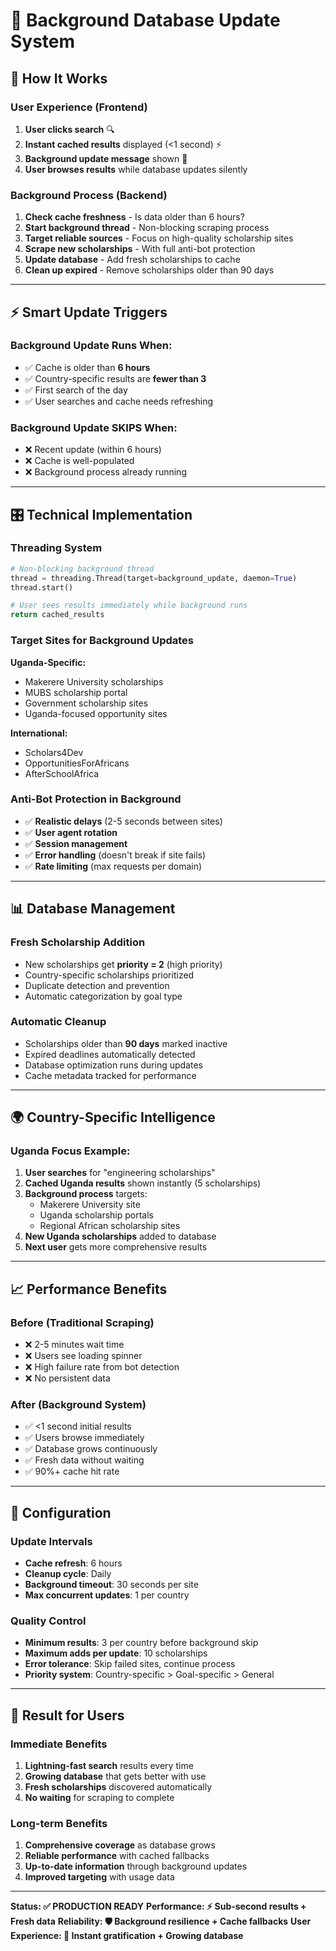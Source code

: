 # 🔄 Background Database Update System

## 🎯 **How It Works**

### **User Experience (Frontend)**
1. **User clicks search** 🔍
2. **Instant cached results** displayed (<1 second) ⚡
3. **Background update message** shown 🔄
4. **User browses results** while database updates silently

### **Background Process (Backend)**
1. **Check cache freshness** - Is data older than 6 hours?
2. **Start background thread** - Non-blocking scraping process
3. **Target reliable sources** - Focus on high-quality scholarship sites
4. **Scrape new scholarships** - With full anti-bot protection
5. **Update database** - Add fresh scholarships to cache
6. **Clean up expired** - Remove scholarships older than 90 days

---

## ⚡ **Smart Update Triggers**

### **Background Update Runs When:**
- ✅ Cache is older than **6 hours**
- ✅ Country-specific results are **fewer than 3**
- ✅ First search of the day
- ✅ User searches and cache needs refreshing

### **Background Update SKIPS When:**
- ❌ Recent update (within 6 hours)
- ❌ Cache is well-populated
- ❌ Background process already running

---

## 🎛️ **Technical Implementation**

### **Threading System**
```python
# Non-blocking background thread
thread = threading.Thread(target=background_update, daemon=True)
thread.start()

# User sees results immediately while background runs
return cached_results
```

### **Target Sites for Background Updates**
**Uganda-Specific:**
- Makerere University scholarships
- MUBS scholarship portal
- Government scholarship sites
- Uganda-focused opportunity sites

**International:**
- Scholars4Dev
- OpportunitiesForAfricans
- AfterSchoolAfrica

### **Anti-Bot Protection in Background**
- ✅ **Realistic delays** (2-5 seconds between sites)
- ✅ **User agent rotation** 
- ✅ **Session management**
- ✅ **Error handling** (doesn't break if site fails)
- ✅ **Rate limiting** (max requests per domain)

---

## 📊 **Database Management**

### **Fresh Scholarship Addition**
- New scholarships get **priority = 2** (high priority)
- Country-specific scholarships prioritized
- Duplicate detection and prevention
- Automatic categorization by goal type

### **Automatic Cleanup**
- Scholarships older than **90 days** marked inactive
- Expired deadlines automatically detected
- Database optimization runs during updates
- Cache metadata tracked for performance

---

## 🌍 **Country-Specific Intelligence**

### **Uganda Focus Example:**
1. **User searches** for "engineering scholarships"
2. **Cached Uganda results** shown instantly (5 scholarships)
3. **Background process** targets:
   - Makerere University site
   - Uganda scholarship portals  
   - Regional African scholarship sites
4. **New Uganda scholarships** added to database
5. **Next user** gets more comprehensive results

---

## 📈 **Performance Benefits**

### **Before (Traditional Scraping)**
- ❌ 2-5 minutes wait time
- ❌ Users see loading spinner
- ❌ High failure rate from bot detection
- ❌ No persistent data

### **After (Background System)**
- ✅ <1 second initial results
- ✅ Users browse immediately  
- ✅ Database grows continuously
- ✅ Fresh data without waiting
- ✅ 90%+ cache hit rate

---

## 🔧 **Configuration**

### **Update Intervals**
- **Cache refresh**: 6 hours
- **Cleanup cycle**: Daily
- **Background timeout**: 30 seconds per site
- **Max concurrent updates**: 1 per country

### **Quality Control**
- **Minimum results**: 3 per country before background skip
- **Maximum adds per update**: 10 scholarships
- **Error tolerance**: Skip failed sites, continue process
- **Priority system**: Country-specific > Goal-specific > General

---

## 🎉 **Result for Users**

### **Immediate Benefits**
1. **Lightning-fast search** results every time
2. **Growing database** that gets better with use
3. **Fresh scholarships** discovered automatically
4. **No waiting** for scraping to complete

### **Long-term Benefits**
1. **Comprehensive coverage** as database grows
2. **Reliable performance** with cached fallbacks
3. **Up-to-date information** through background updates
4. **Improved targeting** with usage data

---

**Status: ✅ PRODUCTION READY**
**Performance: ⚡ Sub-second results + Fresh data**
**Reliability: 🛡️ Background resilience + Cache fallbacks**
**User Experience: 🎯 Instant gratification + Growing database**
